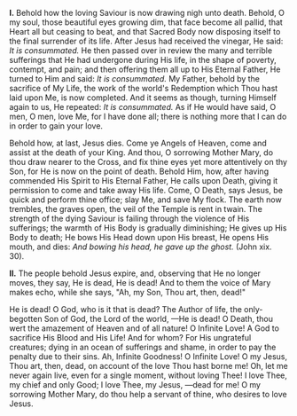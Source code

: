 
**I\.** Behold how the loving Saviour is now drawing nigh unto death. Behold, O my soul, those beautiful eyes growing dim, that face become all pallid, that Heart all but ceasing to beat, and that Sacred Body now disposing itself to the final surrender of its life. After Jesus had received the vinegar, He said: *It is consummated.* He then passed over in review the many and terrible sufferings that He had undergone during His life, in the shape of poverty, contempt, and pain; and then offering them all up to His Eternal Father, He turned to Him and said: *It is consummated.* My Father, behold by the sacrifice of My Life, the work of the world\'s Redemption which Thou hast laid upon Me, is now completed. And it seems as though, turning Himself again to us, He repeated: *It is consummated.* As if He would have said, O men, O men, love Me, for I have done all; there is nothing more that I can do in order to gain your love.

Behold how, at last, Jesus dies. Come ye Angels of Heaven, come and assist at the death of your King. And thou, O sorrowing Mother Mary, do thou draw nearer to the Cross, and fix thine eyes yet more attentively on thy Son, for He is now on the point of death. Behold Him, how, after having commended His Spirit to His Eternal Father, He calls upon Death, giving it permission to come and take away His life. Come, O Death, says Jesus, be quick and perform thine office; slay Me, and save My flock. The earth now trembles, the graves open, the veil of the Temple is rent in twain. The strength of the dying Saviour is failing through the violence of His sufferings; the warmth of His Body is gradually diminishing; He gives up His Body to death; He bows His Head down upon His breast, He opens His mouth, and dies: *And bowing his head, he gave up the ghost.* (John xix. 30).

**II\.** The people behold Jesus expire, and, observing that He no longer moves, they say, He is dead, He is dead! And to them the voice of Mary makes echo, while she says, \"Ah, my Son, Thou art, then, dead!\"

He is dead! O God, who is it that is dead? The Author of life, the only-begotten Son of God, the Lord of the world, —He is dead! O Death, thou wert the amazement of Heaven and of all nature! O Infinite Love! A God to sacrifice His Blood and His Life! And for whom? For His ungrateful creatures; dying in an ocean of sufferings and shame, in order to pay the penalty due to their sins. Ah, Infinite Goodness! O Infinite Love! O my Jesus, Thou art, then, dead, on account of the love Thou hast borne me! Oh, let me never again live, even for a single moment, without loving Thee! I love Thee, my chief and only Good; I love Thee, my Jesus, —dead for me! O my sorrowing Mother Mary, do thou help a servant of thine, who desires to love Jesus.

